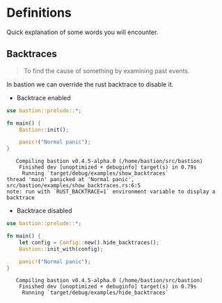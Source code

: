 # Definitions

Quick explanation of some words you will encounter.

## Backtraces

> To find the cause of something by examining past events.

In bastion we can override the rust backtrace to disable it.

- Backtrace enabled

```rs
use bastion::prelude::*;

fn main() {
    Bastion::init();

    panic!("Normal panic");
}
```

```
   Compiling bastion v0.4.5-alpha.0 (/home/bastion/src/bastion)
    Finished dev [unoptimized + debuginfo] target(s) in 0.79s
     Running `target/debug/examples/show_backtraces`
thread 'main' panicked at 'Normal panic', src/bastion/examples/show_backtraces.rs:6:5
note: run with `RUST_BACKTRACE=1` environment variable to display a backtrace
```

- Backtrace disabled

```rs
use bastion::prelude::*;

fn main() {
    let config = Config::new().hide_backtraces();
    Bastion::init_with(config);

    panic!("Normal panic");
}
```

```
   Compiling bastion v0.4.5-alpha.0 (/home/bastion/src/bastion)
    Finished dev [unoptimized + debuginfo] target(s) in 0.79s
     Running `target/debug/examples/hide_backtraces`
```

